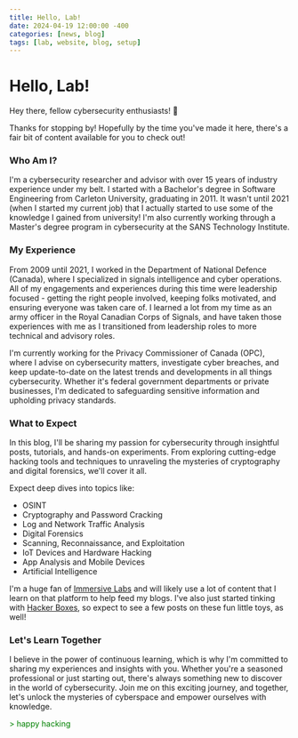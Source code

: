 ```yaml
---
title: Hello, Lab!
date: 2024-04-19 12:00:00 -400
categories: [news, blog]
tags: [lab, website, blog, setup]
---
```


# Hello, Lab!

Hey there, fellow cybersecurity enthusiasts! 👋

Thanks for stopping by! Hopefully by the time you've made it here, there's a fair bit of content available for you to check out!

### Who Am I?
I'm a cybersecurity researcher and advisor with over 15 years of industry experience under my belt. I started with a Bachelor's degree in Software Engineering from Carleton University, graduating in 2011. It wasn't until 2021 (when I started my current job) that I actually started to use some of the knowledge I gained from university! I'm also currently working through a Master's degree program in cybersecurity at the SANS Technology Institute.

### My Experience
From 2009 until 2021, I worked in the Department of National Defence (Canada), where I specialized in signals intelligence and cyber operations. All of my engagements and experiences during this time were leadership focused - getting the right people involved, keeping folks motivated, and ensuring everyone was taken care of. I learned a lot from my time as an army officer in the Royal Canadian Corps of Signals, and have taken those experiences with me as I transitioned from leadership roles to more technical and advisory roles.

I'm currently working for the Privacy Commissioner of Canada (OPC), where I advise on cybersecurity matters, investigate cyber breaches, and keep update-to-date on the latest trends and developments in all things cybersecurity. Whether it's federal government departments or private businesses, I'm dedicated to safeguarding sensitive information and upholding privacy standards.

### What to Expect
In this blog, I'll be sharing my passion for cybersecurity through insightful posts, tutorials, and hands-on experiments. From exploring cutting-edge hacking tools and techniques to unraveling the mysteries of cryptography and digital forensics, we'll cover it all.

Expect deep dives into topics like:

* OSINT
* Cryptography and Password Cracking
* Log and Network Traffic Analysis
* Digital Forensics
* Scanning, Reconnaissance, and Exploitation
* IoT Devices and Hardware Hacking
* App Analysis and Mobile Devices
* Artificial Intelligence

I'm a huge fan of [Immersive Labs](https://www.immersivelabs.com/) and will likely use a lot of content that I learn on that platform to help feed my blogs. I've also just started tinking with [Hacker Boxes](https://hackerboxes.com/), so expect to see a few posts on these fun little toys, as well!

### Let's Learn Together
I believe in the power of continuous learning, which is why I'm committed to sharing my experiences and insights with you. Whether you're a seasoned professional or just starting out, there's always something new to discover in the world of cybersecurity. Join me on this exciting journey, and together, let's unlock the mysteries of cyberspace and empower ourselves with knowledge.


<link rel="stylesheet" href="../assets/css/matrix.css">
<span class="hero glitch layers" data-text="> happy hacking" style="color: #008000; font-size: 14px;">> happy hacking</span>
